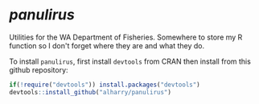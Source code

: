 # *panulirus*
Utilities for the WA Department of Fisheries. Somewhere to store my R function so I don't forget where they are and what they do.

To install `panulirus`, first install `devtools` from CRAN then install from this github repository:

``` r
if(!require("devtools")) install.packages("devtools")
devtools::install_github("alharry/panulirus")
